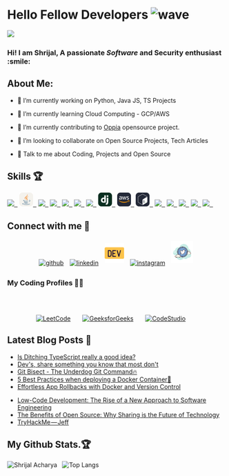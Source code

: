 <h1> Hello Fellow Developers <img alt="wave" src="https://emojis.slackmojis.com/emojis/images/1588177020/8809/wave_hello.gif?1588177020" width="35"></h1>
<p align='center'>

![](https://komarev.com/ghpvc/?username=shricodev&style=flat-square)

</p>
<div size='20px'> <h3>Hi! I am Shrijal, A passionate <i>Software</i> and Security enthusiast :smile:</h3> 
</div>

<h2> About Me: </h2>

- 🔭 I’m currently working on Python, Java JS, TS Projects

- 🌱 I’m currently learning Cloud Computing - GCP/AWS

- 🔭 I’m currently contributing to [Oppia](https://github.com/oppia/oppia) opensource project.

- 👯 I’m looking to collaborate on Open Source Projects, Tech Articles 

- 💬 Talk to me about Coding, Projects and Open Source 

<h2> Skills 🏆</h2>
<a href= https://github.com/shricodev?tab=repositories&q=&type=&language=python&sort= > <img width ='32px' src ='https://raw.githubusercontent.com/rahulbanerjee26/githubAboutMeGenerator/main/icons/python.svg'> &nbsp;</a>
<a href= https://github.com/shricodev?tab=repositories&q=&type=&language=java&sort= > <img width ='32px' src ='https://github.com/tandpfun/skill-icons/blob/main/icons/Java-Light.svg'> &nbsp;</a>
<a href= https://github.com/shricodev?tab=repositories&q=&type=&language=cpp&sort= > <img width ='32px' src ='https://raw.githubusercontent.com/rahulbanerjee26/githubAboutMeGenerator/main/icons/cpp.svg'> &nbsp;</a>
<a href= https://github.com/shricodev?tab=repositories&q=&type=&language=javascript&sort= > <img width ='32px' src ='https://raw.githubusercontent.com/rahulbanerjee26/githubAboutMeGenerator/main/icons/javascript.svg'> &nbsp;</a>
<a href= https://github.com/shricodev?tab=repositories&q=&type=&language=typescriptscript&sort= > <img width ='32px' src ='https://raw.githubusercontent.com/rahulbanerjee26/githubAboutMeGenerator/main/icons/typescript.svg'> &nbsp;</a>
<a href= https://github.com/shricodev?tab=repositories&q=&type=&language=reactjs&sort= > <img width ='32px' src ='https://raw.githubusercontent.com/rahulbanerjee26/githubAboutMeGenerator/main/icons/reactjs.svg'> &nbsp;</a>
<a href= https://github.com/shricodev?tab=repositories&q=&type=&language=linux&sort= > <img width ='32px' src ='https://raw.githubusercontent.com/rahulbanerjee26/githubAboutMeGenerator/main/icons/linux.svg'> &nbsp;</a>
<a href= https://github.com/shricodev?tab=repositories&q=&type=&language=django&sort= > <img width ='32px' src ='https://github.com/tandpfun/skill-icons/blob/main/icons/Django.svg'> &nbsp;</a>
<a href= https://github.com/shricodev?tab=repositories&q=&type=&language=aws&sort= > <img width ='32px' src ='https://github.com/tandpfun/skill-icons/blob/main/icons/AWS-Dark.svg'> &nbsp;</a>
<a href= https://github.com/shricodev?tab=repositories&q=&type=&language=bash&sort= > <img width ='32px' src ='https://github.com/tandpfun/skill-icons/blob/main/icons/Bash-Dark.svg'> &nbsp;</a>
<a href= https://github.com/shricodev?tab=repositories&q=&type=&language=postgresql&sort= > <img width ='32px' src ='https://github.com/rahulbanerjee26/githubProfileReadmeGenerator/blob/main/icons/postgresql.svg'> &nbsp;</a>
<a href= https://github.com/shricodev?tab=repositories&q=&type=&language=docker&sort= > <img width ='32px' src ='https://raw.githubusercontent.com/rahulbanerjee26/githubAboutMeGenerator/main/icons/docker.svg'> &nbsp;</a>
<a href= https://github.com/shricodev?tab=repositories&q=&type=&language=git&sort= > <img width ='32px' src ='https://raw.githubusercontent.com/rahulbanerjee26/githubAboutMeGenerator/main/icons/git.svg'> &nbsp;</a>
<a href= https://github.com/shricodev?tab=repositories&q=&type=&language=html&sort= > <img width ='32px' src ='https://raw.githubusercontent.com/rahulbanerjee26/githubAboutMeGenerator/main/icons/html.svg'> &nbsp;</a>
<a href= https://github.com/shricodev?tab=repositories&q=&type=&language=css&sort= > <img width ='32px' src ='https://raw.githubusercontent.com/rahulbanerjee26/githubAboutMeGenerator/main/icons/css.svg'> &nbsp;</a>

<h2> Connect with me 🤝</h2>

<p align="center" >
	<a href="https://github.com/shricodev"><img alt="github" width="10%" style="padding:5px" src="https://img.icons8.com/clouds/100/000000/github.png"/></a>
	<a href="https://www.linkedin.com/in/shrijal007/"><img alt="linkedin" width="10%" style="padding:5px" src="https://img.icons8.com/clouds/100/000000/linkedin.png"/></a>
	<a href="https://dev.to/shricodev"><img alt="dev.to" width="9%" style="padding:5px" src="./images/dev-dot-to.png"/></a>
	<a href="https://www.instagram.com/shrijal_acharya/"><img alt="instagram" width="10%" style="padding:5px" src="https://img.icons8.com/clouds/100/000000/instagram.png"/></a>
	<a href="https://www.twitter.com/shricodev"><img alt="twitter" width="10%" style="padding:5px" src="./images/twitter.png"/></a>
	
</p>

<h3>My Coding Profiles 👨‍💻</h3>
<br></br>
<p align="center">
<a href="https://leetcode.com/shricodev/" rel="nofollow"><img src="https://img.shields.io/badge/LC-LeetCode-orange" alt="LeetCode" data-canonical-src="https://img.shields.io/badge/-LeetCode-ff8c00?style=flat&amp;labelColor=ff8c00&amp;logo=LeetCode&amp;logoColor=white" style="max-width:100%;"></a>
&nbsp;&nbsp;&nbsp;&nbsp;&nbsp;
<!-- My old username which i couldn't change for GFG -->
<a href="https://auth.geeksforgeeks.org/user/octopie23" rel="nofollow"><img src="https://img.shields.io/badge/GFG-GeeksforGeeks-green" alt="GeeksforGeeks" data-canonical-src="https://img.shields.io/badge/GFG-GeeksforGeeks-green" style="max-width:100%;"></a>
&nbsp;&nbsp;&nbsp;&nbsp;&nbsp;
<a href="https://www.codingninjas.com/codestudio/profile/6d2f4a1b-5461-4e51-92fa-90f00f70f309" rel="nofollow"><img src="https://img.shields.io/badge/CS-CodeStudio-orange" alt="CodeStudio" data-canonical-src="" style="max-width:100%;"></a>
&nbsp;&nbsp;&nbsp;&nbsp;&nbsp;
</p>

## Latest Blog Posts 📩
<!-- BLOG-POST-LIST:START -->
- [Is Ditching TypeScript really a good idea?](https://dev.to/shricodev/ditch-typescript-is-it-worth-it-419i)
- [Dev&#39;s, share something you know that most don&#39;t](https://dev.to/shricodev/devs-share-something-that-you-know-that-most-dont-17e9)
- [Git Bisect - The Underdog Git Command🔥](https://dev.to/shricodev/git-bisect-the-underdog-git-command-3h2p)
- [5 Best Practices when deploying a Docker Container🚀](https://dev.to/shricodev/5-best-practices-when-deploying-a-docker-container-1lhp)
- [Effortless App Rollbacks with Docker and Version Control](https://dev.to/shricodev/effortless-app-rollbacks-with-docker-and-version-control-3ld2)
<!-- BLOG-POST-LIST:END -->
<!--these are the manually added blog posts -->
- [Low-Code Development: The Rise of a New Approach to Software Engineering](https://shricodev.hashnode.dev/low-code-development-the-rise-of-a-new-approach-to-software-engineering)
- [The Benefits of Open Source: Why Sharing is the Future of Technology](https://shricodev.hashnode.dev/the-benefits-of-open-source-why-sharing-is-the-future-of-technology)
- [TryHackMe — Jeff](https://infosecwriteups.com/tryhackme-jeff-fc2fe2a3161a?source=rss-5b49d6184d5------2)

<h2> My Github Stats.🏆 </h2>

<img width="400px" src="https://github-readme-streak-stats.herokuapp.com/?user=shricodev&theme=tokyonight" alt="Shrijal Acharya" />&nbsp;&nbsp; ![Top Langs](https://github-readme-stats.vercel.app/api/top-langs/?username=shricodev&exclude_repo=shricodev.github.io,VoiceAI&count_private=true&hide=c,XSLT,css,scss,html&layout=compact&theme=tokyonight)
</div>
